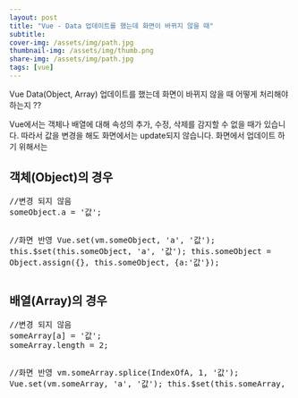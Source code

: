 ```yaml
---
layout: post
title: "Vue - Data 업데이트를 했는데 화면이 바뀌지 않을 때"
subtitle:
cover-img: /assets/img/path.jpg
thumbnail-img: /assets/img/thumb.png
share-img: /assets/img/path.jpg
tags: [vue]
---
```

<p>Vue Data(Object, Array) 업데이트를 했는데 화면이 바뀌지 않을 때 어떻게 처리해야하는지 ??</p>
<!--more-->
<p>Vue에서는 객체나 배열에 대해 속성의 추가, 수정, 삭제를 감지할 수 없을 때가 있습니다. 
따라서 값을 변경을 해도 화면에서는 update되지 않습니다.
화면에서 업데이트 하기 위해서는 
</p>
<h2>객체(Object)의 경우</h2>
<pre class="html">
//변경 되지 않음
someObject.a = '값';

//화면 반영
Vue.set(vm.someObject, 'a', '값');
this.$set(this.someObject, 'a', '값');
this.someObject = Object.assign({}, this.someObject, {a:'값'});
</pre>

<h2>배열(Array)의 경우</h2>
<pre class="html">
//변경 되지 않음
someArray[a] = '값';
someArray.length = 2;

//화면 반영
vm.someArray.splice(IndexOfA, 1, '값');
Vue.set(vm.someArray, 'a', '값');
this.$set(this.someArray, 'a', '값');
</pre>